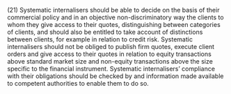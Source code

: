 (21) Systematic internalisers should be able to decide on the basis of their commercial policy and in an objective non-discriminatory way the clients to whom they give access to their quotes, distinguishing between categories of clients, and should also be entitled to take account of distinctions between clients, for example in relation to credit risk. Systematic internalisers should not be obliged to publish firm quotes, execute client orders and give access to their quotes in relation to equity transactions above standard market size and non-equity transactions above the size specific to the financial instrument. Systematic internalisers’ compliance with their obligations should be checked by and information made available to competent authorities to enable them to do so.